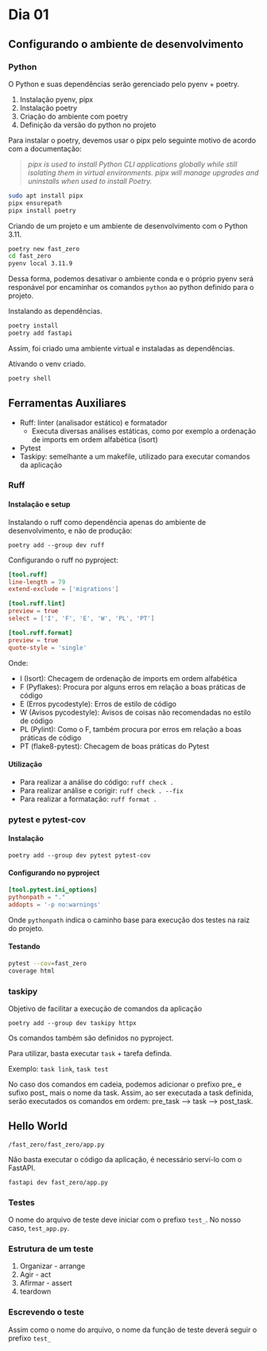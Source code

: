 # Dia 01

## Configurando o ambiente de desenvolvimento

### Python

O Python e suas dependências serão gerenciado pelo pyenv + poetry.

1. Instalação pyenv, pipx
2. Instalação poetry
3. Criação do ambiente com poetry
4. Definição da versão do python no projeto

Para instalar o poetry, devemos usar o pipx pelo seguinte motivo de acordo com a documentação:

> *pipx is used to install Python CLI applications globally while still isolating them in virtual environments. pipx will manage upgrades and uninstalls when used to install Poetry.*

```bash
sudo apt install pipx
pipx ensurepath
pipx install poetry
```

Criando de um projeto e um ambiente de desenvolvimento com o Python 3.11.

```bash
poetry new fast_zero
cd fast_zero
pyenv local 3.11.9  
```

Dessa forma, podemos desativar o ambiente conda e o próprio pyenv será responável por encaminhar os comandos `python` ao python definido para o projeto.

Instalando as dependências.

```bash
poetry install 
poetry add fastapi
```

Assim, foi criado uma ambiente virtual e instaladas as dependências.

Ativando o venv criado.

```bash
poetry shell
```

## Ferramentas Auxiliares

- Ruff: linter (analisador estático) e formatador
  - Executa diversas análises estáticas, como por exemplo a ordenação de imports em ordem alfabética (isort)
- Pytest
- Taskipy: semelhante a um makefile, utilizado para executar comandos da aplicação

### Ruff

#### Instalação e setup

Instalando o ruff como dependência apenas do ambiente de desenvolvimento, e não de produção:

`poetry add --group dev ruff`

Configurando o ruff no pyproject:

```toml
[tool.ruff]
line-length = 79
extend-exclude = ['migrations']

[tool.ruff.lint]
preview = true
select = ['I', 'F', 'E', 'W', 'PL', 'PT']

[tool.ruff.format]
preview = true
quote-style = 'single'
```

Onde:

- I (Isort): Checagem de ordenação de imports em ordem alfabética
- F (Pyflakes): Procura por alguns erros em relação a boas práticas de código
- E (Erros pycodestyle): Erros de estilo de código
- W (Avisos pycodestyle): Avisos de coisas não recomendadas no estilo de código
- PL (Pylint): Como o F, também procura por erros em relação a boas práticas de código
- PT (flake8-pytest): Checagem de boas práticas do Pytest

#### Utilização

- Para realizar a análise do código: `ruff check .`
- Para realizar análise e corigir: `ruff check . --fix`
- Para realizar a formatação: `ruff format .`

### pytest e pytest-cov

#### Instalação

`poetry add --group dev pytest pytest-cov`

#### Configurando no pyproject

```toml
[tool.pytest.ini_options]
pythonpath = "."
addopts = '-p no:warnings'
```

Onde `pythonpath` indica o caminho base para execução dos testes na raiz do projeto.

#### Testando

```bash
pytest --cov=fast_zero
coverage html
```

### taskipy

Objetivo de facilitar a execução de comandos da aplicação

`poetry add --group dev taskipy httpx`

Os comandos também são definidos no pyproject.

Para utilizar, basta executar `task` + tarefa definda.

Exemplo: `task link`, `task test`

No caso dos comandos em cadeia, podemos adicionar o prefixo pre_ e sufixo post_ mais o nome da task. Assim, ao ser executada a task definida, serão executados os comandos em ordem: pre_task --> task --> post_task.

## Hello World

`/fast_zero/fast_zero/app.py`

Não basta executar o código da aplicação, é necessário serví-lo com o FastAPI.

`fastapi dev fast_zero/app.py`

### Testes

O nome do arquivo de teste deve iniciar com o prefixo `test_`. No nosso caso, `test_app.py`.

### Estrutura de um teste

1. Organizar - arrange
2. Agir - act
3. Afirmar - assert
4. teardown

### Escrevendo o teste

Assim como o nome do arquivo, o nome da função de teste deverá seguir o prefixo `test_`
